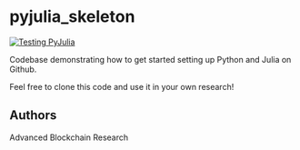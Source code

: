 # pyjulia_skeleton

[![Testing PyJulia](https://github.com/advancedblockchain/pyjulia_skeleton/actions/workflows/testing.yml/badge.svg)](https://github.com/advancedblockchain/pyjulia_skeleton/actions/workflows/testing.yml)

Codebase demonstrating how to get started setting up Python and Julia on Github.

Feel free to clone this code and use it in your own research!

## Authors
Advanced Blockchain Research
